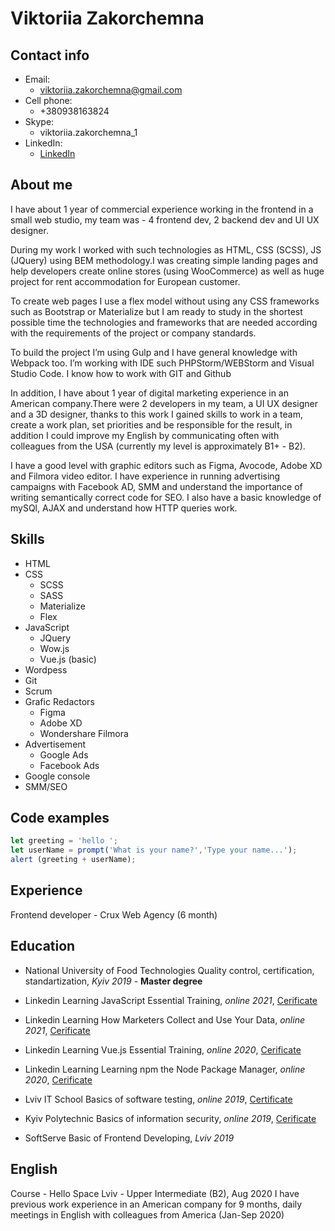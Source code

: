 # Viktoriia Zakorchemna #

## Contact info ##
- Email:
  - viktoriia.zakorchemna@gmail.com
- Cell phone:
  - +380938163824
- Skype:
  - viktoriia.zakorchemna_1
- LinkedIn:
  - [LinkedIn](https://www.linkedin.com/in/viktoriia-zakorchemna/)


## About me ##

I have about 1 year of commercial experience working in the frontend in a small web studio, my team was - 4 frontend dev, 2 backend dev and UI UX designer.

During my work I worked with such technologies as HTML, CSS (SCSS), JS (JQuery) using BEM methodology.I was creating simple landing pages and help developers create online stores (using WooCommerce) as well as huge project for rent accommodation for European customer. 

To create web pages I use a flex model without using any CSS frameworks such as Bootstrap or Materialize but I am ready to study in the shortest possible time the technologies and frameworks that are needed according with the requirements of the project or company standards. 

To build the project I’m using Gulp and I have general knowledge with Webpack too.
I’m working with  IDE such PHPStorm/WEBStorm and Visual Studio Code. I know how to work with GIT and Github

In addition, I have about 1 year of digital marketing experience in an American company.There were 2 developers in my team, a UI UX designer and a 3D designer, thanks to this work I gained skills to work in a team, create a work plan, set priorities and be responsible for the result, in addition I could improve my English by communicating often with colleagues from the USA (currently my level is approximately  B1+ - B2).

I have a good level with graphic editors such as Figma, Avocode, Adobe XD and Filmora video editor. I have experience in running advertising campaigns with Facebook AD, SMM and understand the importance of writing semantically correct code for SEO. I also have a basic knowledge of mySQl, AJAX and understand how HTTP queries work.


## Skills ##

* HTML
* CSS
  * SCSS
  * SASS
  * Materialize
  * Flex
* JavaScript
  * JQuery
  * Wow.js
  * Vue.js (basic)
* Wordpess
* Git
* Scrum
* Grafic Redactors
  * Figma
  * Adobe XD
  * Wondershare Filmora
* Advertisement
  * Google Ads
  * Facebook Ads
* Google console
* SMM/SEO

## Code examples ##
```javascript
let greeting = 'hello ';
let userName = prompt('What is your name?','Type your name...');
alert (greeting + userName);
```

## Experience ## 
Frontend developer - Crux Web Agency (6 month)


## Education ## 
 
* National University of Food Technologies 
  Quality control, certification, standartization, _Kyiv 2019_ - **Master degree**

* Linkedin Learning
  JavaScript Essential Training, _online 2021_, [Cerificate](https://drive.google.com/file/d/1hx8Dhr6o8OV85WsNmnNHdFWAgLxzwm-I/view?usp=sharing)
* Linkedin Learning
  How Marketers Collect and Use Your Data, _online 2021_, [Cerificate](https://drive.google.com/file/d/1-rq51PfVbUXSbmIUrG6s14e2zwXO4_fR/view?usp=sharing)
* Linkedin Learning
  Vue.js Essential Training, _online 2020_, [Cerificate](https://drive.google.com/file/d/1rtjYpVG_3oVe6kH2-T-ZIpGX_1K0kRnS/view?usp=sharing)
* Linkedin Learning 
  Learning npm the Node Package Manager, _online 2020_, [Cerificate](https://drive.google.com/file/d/1rKIb6IpWTcwaEQUhmD-sC4jjp6YMTpwf/view?usp=sharing)
* Lviv IT School
  Basics of software testing, _online 2019_, [Certificate](https://courses.prometheus.org.ua:18090/downloads/f7139f3125bd4a29b8142a812f6189f2/Certificate.pdf)
* Kyiv Polytechnic
  Basics of information security, _online 2019_, [Cerificate](https://courses.prometheus.org.ua:18090/downloads/46a3d8d81f4a4a0c92f890e05406916c/Certificate.pdf)
* SoftServe 
  Basic of Frontend Developing, _Lviv 2019_
  
  

## English ## 
Course - Hello Space Lviv - Upper Intermediate (B2), Aug 2020
I have previous work experience in an American company for 9 months, daily meetings in English with colleagues from America (Jan-Sep 2020)

